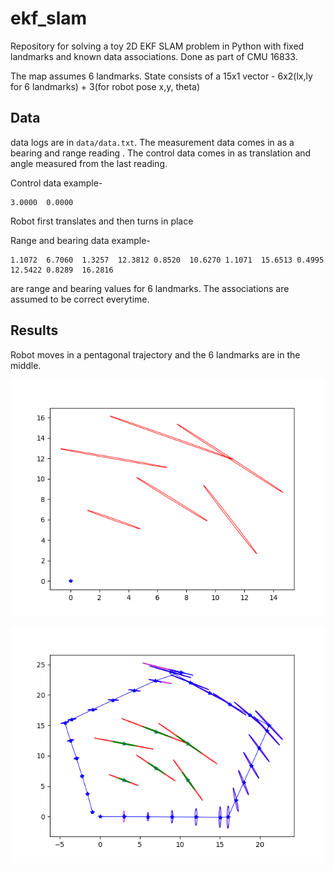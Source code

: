 # ekf_slam
Repository for solving a toy 2D EKF SLAM problem in Python with fixed landmarks and known data associations. Done as part of CMU 16833.

The map assumes 6 landmarks. 
State consists of a 15x1 vector  - 6x2(lx,ly for 6 landmarks) + 3(for robot pose x,y, theta)
## Data
data logs are in `data/data.txt`. The measurement data comes in as a bearing and range reading . The control data comes in as translation and angle measured from the last reading.

Control data example-
```
3.0000	0.0000 
```
Robot first translates and then turns in place

Range and bearing data example-
```
1.1072	6.7060	1.3257	12.3812	0.8520	10.6270	1.1071	15.6513	0.4995	12.5422	0.8289	16.2816	
```
are range and bearing values for 6 landmarks. The associations are assumed to be correct everytime.




## Results
Robot moves in a pentagonal trajectory and the 6 landmarks are in the middle.

 ![SLAM results](images/slam.gif)

 ![Landmarks results](images/final_trajectory_xyarb_0.025_0.01_0.01_0.016_0.01.png)
